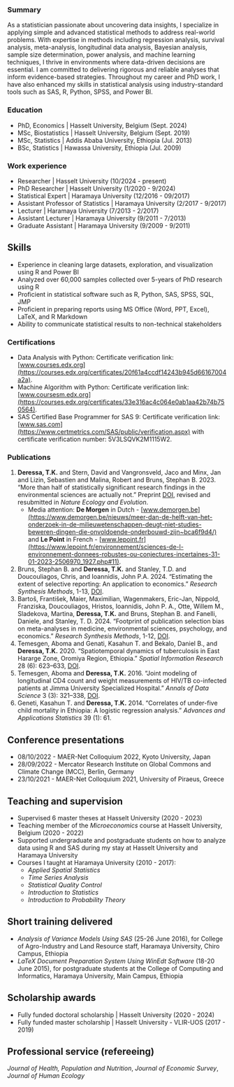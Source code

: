 ### Summary
As a statistician passionate about uncovering data insights, I specialize in applying simple and advanced statistical methods to address real-world problems. With expertise in methods including regression analysis, survival analysis, meta-analysis, longitudinal data analysis, Bayesian analysis, sample size determination, power analysis, and machine learning techniques, I thrive in environments where data-driven decisions are essential. I am committed to delivering rigorous and reliable analyses that inform evidence-based strategies. Throughout my career and PhD work, I have also enhanced my skills in statistical analysis using industry-standard tools such as SAS, R, Python, SPSS, and Power BI.
### Education
- PhD, Economics | Hasselt University, Belgium (Sept. 2024)
- MSc, Biostatistics | Hasselt University, Belgium (Sept. 2019)
- MSc, Statistics | Addis Ababa University, Ethiopia (Jul. 2013)
- BSc, Statistics | Hawassa University, Ethiopia (Jul. 2009)

### Work experience
- Researcher | Hasselt University (10/2024 - present)
- PhD Researcher | Hasselt University (1/2020 - 9/2024)
- Statistical Expert | Haramaya University (12/2016 - 09/2017)
- Assistant Professor of Statistics | Haramaya University (2/2017 - 9/2017)
- Lecturer | Haramaya University (7/2013 - 2/2017)
- Assistant Lecturer | Haramaya University (9/2011 - 7/2013)
- Graduate Assistant | Haramaya University (9/2009 - 9/2011)

## Skills
- Experience in cleaning large datasets, exploration, and visualization using R and Power BI
- Analyzed over 60,000 samples collected over 5-years of PhD research using R
- Proficient in statistical software such as R, Python, SAS, SPSS, SQL, JMP
- Proficient in preparing reports using MS Office (Word, PPT, Excel), LaTeX, and R Markdown
- Ability to communicate statistical results to non-technical stakeholders

### Certifications
- Data Analysis with Python: Certificate verification link: [www.courses.edx.org](https://courses.edx.org/certificates/20f61a4ccdf14243b945d66167004a2a).
- Machine Algorithm with Python: Certificate verification link: [www.coursesm.edx.org](https://courses.edx.org/certificates/33e316ac4c064e0ab1aa42b74b750564).
- SAS Certified Base Programmer for SAS 9: Certificate verification link: [www.sas.com](https://www.certmetrics.com/SAS/public/verification.aspx) with certificate verification number: 5V3LSQVK2M1115W2.

### Publications
1.  **Deressa, T.K.** and Stern, David and Vangronsveld, Jaco and Minx, Jan and Lizin, Sebastien and Malina, Robert and Bruns, Stephan B. 2023. “More than half of statistically significant research findings in the environmental sciences are actually not.” Preprint [DOI](https://doi.org/10.32942/X24G6Z), revised and resubmitted in _Nature Ecology and Evolution_.
      - Media attention: **De Morgen** in Dutch - [www.demorgen.be](https://www.demorgen.be/nieuws/meer-dan-de-helft-van-het-onderzoek-in-de-milieuwetenschappen-deugt-niet-studies-beweren-dingen-die-onvoldoende-onderbouwd-zijn~bca6f9d4/) and **Le Point** in French - [www.lepoint.fr](https://www.lepoint.fr/environnement/sciences-de-l-environnement-donnees-robustes-ou-conjectures-incertaines-31-01-2023-2506970_1927.php#11).
2. Bruns, Stephan B. and **Deressa, T.K.** and Stanley, T.D. and Doucouliagos, Chris, and Ioannidis, John P.A. 2024. “Estimating the extent of selective reporting: An application to economics.”  _Research Synthesis Methods_, 1-13, [DOI](https://doi:10.1002/jrsm.1711).
3.  Bartoš, František, Maier, Maximilian, Wagenmakers, Eric-Jan, Nippold, Franziska, Doucouliagos, Hristos, Ioannidis, John P. A., Otte, Willem M., Sladekova, Martina, **Deressa, T.K.** and Bruns, Stephan B. and Fanelli, Daniele, and Stanley, T. D. 2024. “Footprint of publication selection bias on meta-analyses in medicine, environmental sciences, psychology, and economics.” _Research Synthesis Methods_, 1-12, [DOI](https://doi.org/10.1002/jrsm.1703).
4.  Temesgen, Aboma and Genati, Kasahun T. and Bekalo, Daniel B., and **Deressa, T.K.** 2020. “Spatiotemporal dynamics of tuberculosis in East Hararge Zone, Oromiya Region, Ethiopia.” _Spatial Information Research_ 28 (6): 623–633, [DOI](https://doi.org/10.1007/s41324-020-00319-9).
5.  Temesgen, Aboma and **Deressa, T.K.** 2016. “Joint modeling of longitudinal CD4 count and weight measurements of HIV/TB co-infected patients at Jimma University Specialized Hospital.” _Annals of Data Science_ 3 (3): 321–338, [DOI](https://doi.org/10.1007/s40745-016-0085-9).
6.  Geneti, Kasahun T. and **Deressa, T.K.** 2014. “Correlates of under-five child mortality in Ethiopia: A logistic regression analysis.” _Advances and Applications Statistics_ 39 (1): 61.

## Conference presentations
- 08/10/2022 - MAER-Net Colloquium 2022, Kyoto University, Japan  
- 28/09/2022 -  Mercator Research Institute on Global Commons and Climate Change (MCC), Berlin, Germany
- 23/10/2021 - MAER-Net Colloquium 2021, University of Piraeus, Greece

## Teaching and supervision
- Supervised 6 master theses at Hasselt University (2020 - 2023)
- Teaching member of the _Microeconomics_ course at Hasselt University, Belgium (2020 - 2022)
- Supported undergraduate and postgraduate students on how to analyze data using R and SAS during my stay at Hasselt University and Haramaya University
- Courses I taught at Haramaya University (2010 - 2017):
   - _Applied Spatial Statistics_
   - _Time Series Analysis_
   - _Statistical Quality Control_
   - _Introduction to Statistics_
   - _Introduction to Probability Theory_

     
## Short training delivered
- _Analysis of Variance Models Using SAS_ (25-26 June 2016), for College of Agro-Industry and Land Resource staff, Haramaya University, Chiro Campus, Ethiopia
- _LaTeX Document Preparation System Using WinEdt Software_ (18-20 June 2015), for postgraduate students at the College of Computing and Informatics, Haramaya University, Main Campus, Ethiopia

## Scholarship awards
- Fully funded doctoral scholarship | Hasselt University (2020 - 2024)
- Fully funded master scholarship | Hasselt University - VLIR-UOS (2017 - 2019)

## Professional service (refereeing)
_Journal of Health, Population and Nutrition_, _Journal of Economic Survey_, _Journal of Human Ecology_


   
   
